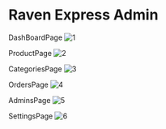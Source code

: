 # Raven Express Admin

DashBoardPage
![1](https://github.com/ziynnyiy/raven-express-admin/assets/130062212/a7cc6d40-c81c-46d3-85b1-4598f26dadaf)

ProductPage
![2](https://github.com/ziynnyiy/raven-express-admin/assets/130062212/fd625112-fd95-40c0-bb14-fce68b07e819)

CategoriesPage
![3](https://github.com/ziynnyiy/raven-express-admin/assets/130062212/1f7b7c25-cde1-4108-b722-e752ccaff2e6)

OrdersPage
![4](https://github.com/ziynnyiy/raven-express-admin/assets/130062212/4dc2363a-cd5f-4bec-8c65-e663b37a5a74)

AdminsPage
![5](https://github.com/ziynnyiy/raven-express-admin/assets/130062212/ecaa1fa9-c8e7-46ba-bb73-68adf25abc12)

SettingsPage
![6](https://github.com/ziynnyiy/raven-express-admin/assets/130062212/f8beb646-8db8-46f2-ab34-3e16fca96989)
